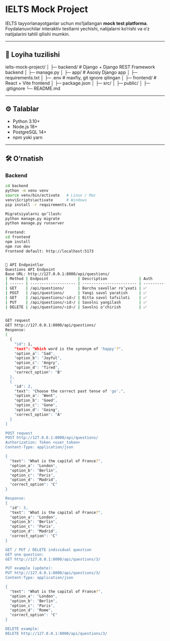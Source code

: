 # IELTS Mock Project

IELTS tayyorlanayotganlar uchun mo‘ljallangan **mock test platforma**.  
Foydalanuvchilar interaktiv testlarni yechishi, natijalarni ko‘rishi va o‘z natijalarini tahlil qilishi mumkin.  

---

## 📂 Loyiha tuzilishi

ielts-mock-project/
│
├─ backend/ # Django + Django REST Framework backend
│ ├─ manage.py
│ ├─ app/ # Asosiy Django app
│ ├─ requirements.txt
│ ├─ .env # maxfiy, git ignore qilingan
│
├─ frontend/ # React + Vite frontend
│ ├─ package.json
│ ├─ src/
│ ├─ public/
│
├─ .gitignore
└─ README.md


---

## ⚙️ Talablar

- Python 3.10+  
- Node.js 18+  
- PostgreSQL 14+  
- npm yoki yarn  

---

## 🛠️ O‘rnatish

### Backend

```bash
cd backend
python -m venv venv
source venv/bin/activate   # Linux / Mac
venv\Scripts\activate      # Windows
pip install -r requirements.txt

Migratsiyalarni qo‘llash:
python manage.py migrate
python manage.py runserver

Frontend:
cd frontend
npm install
npm run dev
Frontend default: http://localhost:5173


📝 API Endpointlar
Questions API Endpoint 
Base URL: http://127.0.0.1:8000/api/questions/
| Method | Endpoint             | Description              | Auth                         |
| ------ | -------------------- | ------------------------ | ---------------------------- |
| GET    | /api/questions/      | Barcha savollar ro‘yxati | ✅                           |
| POST   | /api/questions/      | Yangi savol yaratish     | ✅                           |
| GET    | /api/questions/<id>/ | Bitta savol tafsiloti    | ✅                           |
| PUT    | /api/questions/<id>/ | Savolni yangilash        | ✅                           |
| DELETE | /api/questions/<id>/ | Savolni o‘chirish        | ✅                           |


GET request
GET http://127.0.0.1:8000/api/questions/
Response:
[
  {
    "id": 1,
    "text": "Which word is the synonym of 'happy'?",
    "option_a": "Sad",
    "option_b": "Joyful",
    "option_c": "Angry",
    "option_d": "Tired",
    "correct_option": "B"
  },
  {
    "id": 2,
    "text": "Choose the correct past tense of 'go'.",
    "option_a": "Went",
    "option_b": "Goed",
    "option_c": "Gone",
    "option_d": "Going",
    "correct_option": "A"
  }
]

POST request
POST http://127.0.0.1:8000/api/questions/
Authorization: Token <user_token>
Content-Type: application/json

{
  "text": "What is the capital of France?",
  "option_a": "London",
  "option_b": "Berlin",
  "option_c": "Paris",
  "option_d": "Madrid",
  "correct_option": "C"
}

Response:
{
  "id": 3,
  "text": "What is the capital of France?",
  "option_a": "London",
  "option_b": "Berlin",
  "option_c": "Paris",
  "option_d": "Madrid",
  "correct_option": "C"
}

GET / PUT / DELETE individual question
GET one question:
GET http://127.0.0.1:8000/api/questions/3/

PUT example (update):
PUT http://127.0.0.1:8000/api/questions/3/
Content-Type: application/json

{
  "text": "What is the capital of France?",
  "option_a": "London",
  "option_b": "Berlin",
  "option_c": "Paris",
  "option_d": "Rome",
  "correct_option": "C"
}

DELETE example:
DELETE http://127.0.0.1:8000/api/questions/3/



